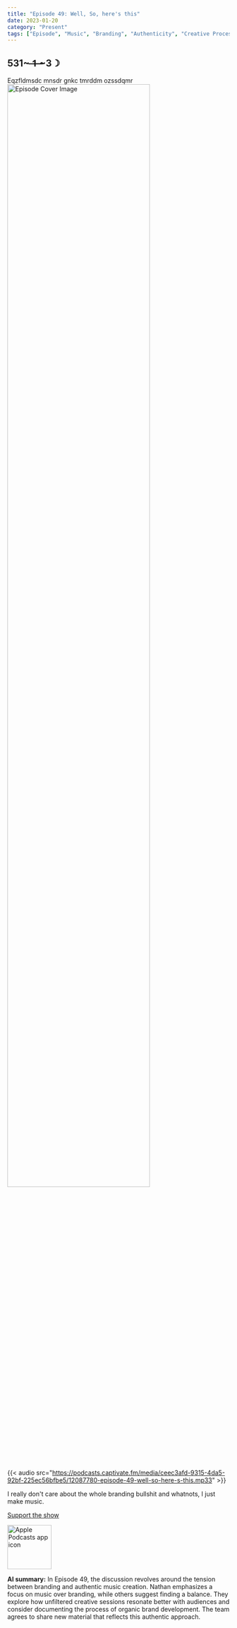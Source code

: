 ```yaml
---
title: "Episode 49: Well, So, here's this"
date: 2023-01-20
category: "Present"
tags: ["Episode", "Music", "Branding", "Authenticity", "Creative Process", "Strategy", "Metrics", "Case Study", "January 2023"]
---
```

## 531~ ̶1̶ ̶~3☽
Eqzfldmsdc mnsdr gnkc tmrddm ozssdqmr
<img src="https://artwork.captivate.fm/4c768ed7-7e89-4f3f-a0a3-4410101ba270/60854458c4d1acdf4e1c2f79c4137142d85d78e379bdafbd69bd34c85f5819ad.jpg" alt="Episode Cover Image" width=80%/>

{{< audio src="https://podcasts.captivate.fm/media/ceec3afd-9315-4da5-92bf-225ec56bfbe5/12087780-episode-49-well-so-here-s-this.mp33" >}}


<p>I really don&apos;t care about the whole branding bullshit and whatnots, I just make music. </p><a rel="payment" href="https://www.paypal.com/donate/?hosted_button_id=WX3GRUK5BHJLS">Support the show</a>

<a href="https://podcasts.apple.com/us/podcast/living-room-music/id1608791560?tscg=30200&itsct=podcast_box_appicon&ls=1&mttnsubad=1608791560" style="display: inline-block;"><img src="https://toolbox.marketingtools.apple.com/api/v2/badges/app-icon-podcasts/standard/en-us" alt="Apple Podcasts app icon" style="width: 100px; height: 100px; vertical-align: middle; object-fit: contain;" /></a>

**AI summary:** In Episode 49, the discussion revolves around the tension between branding and authentic music creation. Nathan emphasizes a focus on music over branding, while others suggest finding a balance. They explore how unfiltered creative sessions resonate better with audiences and consider documenting the process of organic brand development. The team agrees to share new material that reflects this authentic approach.    
